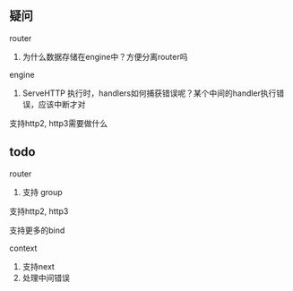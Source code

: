 
## 疑问

router
1. 为什么数据存储在engine中？方便分离router吗

engine
1. ServeHTTP 执行时，handlers如何捕获错误呢？某个中间的handler执行错误，应该中断才对

支持http2, http3需要做什么

## todo

router
1. 支持 group

支持http2, http3

支持更多的bind

context
1. 支持next
2. 处理中间错误
